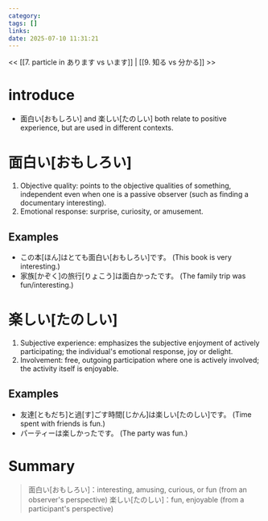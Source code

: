 ```yaml
---
category: 
tags: []
links:
date: 2025-07-10 11:31:21
---
```

<< [[7. particle in あります vs います]] | [[9. 知る vs 分かる]] >>

# introduce

- 面白い\[おもしろい\] and 楽しい\[たのしい\] both relate to positive experience, but are used in different contexts.

# 面白い\[おもしろい\]

1. Objective quality: points to the objective qualities of something, independent even when one is a passive observer (such as finding a documentary interesting).
2. Emotional response: surprise, curiosity, or amusement.

## Examples

- この本\[ほん\]はとても面白い\[おもしろい\]です。
  (This book is very interesting.)
- 家族\[かぞく\]の旅行\[りょこう\]は面白かったです。
  (The family trip was fun/interesting.)

# 楽しい\[たのしい\]

1. Subjective experience: emphasizes the subjective enjoyment of actively participating; the individual's emotional response, joy or delight.
2. Involvement: free, outgoing participation where one is actively involved; the activity itself is enjoyable.

## Examples

- 友達\[ともだち\]と過\[す\]ごす時間\[じかん\]は楽しい\[たのしい\]です。
  (Time spent with friends is fun.)
- パーティーは楽しかったです。
  (The party was fun.)

# Summary

> 面白い\[おもしろい\]：interesting, amusing, curious, or fun (from an observer's perspective)
> 楽しい\[たのしい\]：fun, enjoyable (from a participant's perspective)
